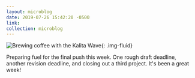 ```yaml
---
layout: microblog
date: 2019-07-26 15:42:20 -0500
link: 
collection: microblog
---
```

![Brewing coffee with the Kalita Wave](https://brianlundin.com/images/microblog/2019-07-26_15-41-43.jpeg){: .img-fluid}

Preparing fuel for the final push this week. One rough draft deadline, another revision deadline, and closing out a third project. It's been a great week!
